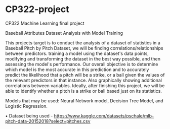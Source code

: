 # CP322-project
CP322 Machine Learning final project 

Baseball Attributes Dataset Analysis with Model Training

This projects target is to conduct the analysis of a dataset of statistics in a Baseball Pitch by Pitch Dataset, we will be finding correlations/relationships between predictors.  training a model using the dataset's data points, modifying and transforming the dataset in the best way possible, and then assessing the model's performance. Our overall objective is to determine which model is the most accurate in this prediction and to accurately predict the likelihood that a pitch will be a strike, or a ball given the values of the relevant predictors in that instance. Also graphically showing additional correlations between variables. Ideally, after finishing this project, we will be able to identify whether a pitch is a strike or ball based just on its statistics.

Models that may be used: Neural Network model, Decision Tree Model, and Logistic Regression. 

• Dataset being used - https://www.kaggle.com/datasets/pschale/mlb-pitch-data-20152018?select=pitches.csv


